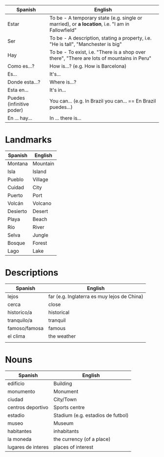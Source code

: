 | Spanish                   | English                                                                                           |
| ------------------------- | ------------------------------------------------------------------------------------------------- |
| Estar                     | To be - A temporary state (e.g. single or married), or **a location**, i.e. "I am in Fallowfield" |
| Ser                       | To be - A description, stating a property, i.e. "He is tall", "Manchester is big"                 |
| Hay                       | To be - To exist, i.e. "There is a shop over there", "There are lots of mountains in Peru"        |
| Como es...?               | How is...? (e.g. How is Barcelona)                                                                |
| Es...                     | It's...                                                                                           |
| Donde esta...?            | Where is...?                                                                                      |
| Esta en...                | It's in...                                                                                        |
| Puedes (infinitive poder) | You can... (e.g. In Brazil you can... == En Brazil puedes...)                                     |
| En ... hay...             | In ... there is...                                                                                |

# Landmarks

| Spanish  | English  |
| -------- | -------- |
| Montana  | Mountain |
| Isla     | Island   |
| Pueblo   | Village  |
| Cuidad   | City     |
| Puerto   | Port     |
| Volcán   | Volcano  |
| Desierto | Desert   |
| Playa    | Beach    |
| Río      | River    |
| Selva    | Jungle   |
| Bosque   | Forest   |
| Lago     | Lake     |
# Descriptions

| Spanish       | English                                     |
| ------------- | ------------------------------------------- |
| lejos         | far (e.g. Inglaterra es muy lejos de China) |
| cerca         | close                                       |
| historico/a   | historical                                  |
| tranquilo/a   | tranquil                                    |
| famoso/famosa | famous                                      |
| el clima      | the weather                                 |
|               |                                             |
# Nouns

| Spanish            | English                           |
| ------------------ | --------------------------------- |
| edificio           | Building                          |
| monumento          | Monument                          |
| ciudad             | City/Town                         |
| centros deportivo  | Sports centre                     |
| estadio            | Stadium (e.g. estadios de futbol) |
| museo              | Museum                            |
| habitantes         | inhabitants                       |
| la moneda          | the currency (of a place)         |
| lugares de interes | places of interest                |
